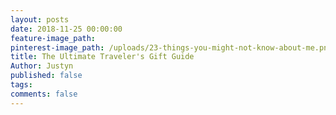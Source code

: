 ```yaml
---
layout: posts
date: 2018-11-25 00:00:00
feature-image_path:
pinterest-image_path: /uploads/23-things-you-might-not-know-about-me.png
title: The Ultimate Traveler's Gift Guide
Author: Justyn
published: false
tags:
comments: false
---
```


